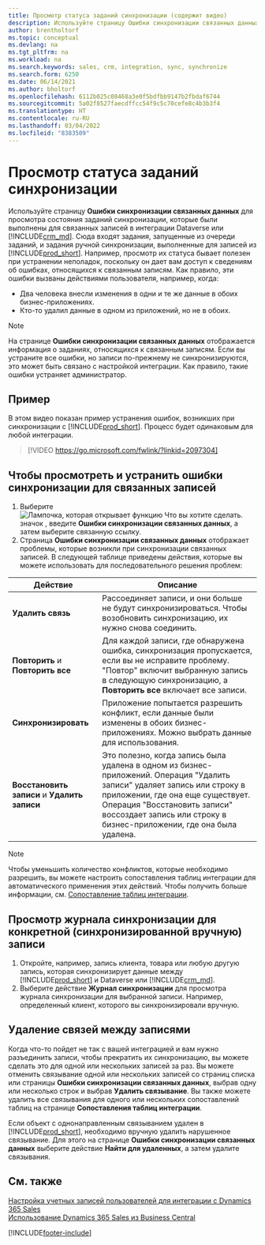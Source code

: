 ```yaml
---
title: Просмотр статуса заданий синхронизации (содержит видео)
description: Используйте страницу Ошибки синхронизации связанных данных для просмотра состояния заданий синхронизации, которые были выполнены для связанных записей в интеграции.
author: brentholtorf
ms.topic: conceptual
ms.devlang: na
ms.tgt_pltfrm: na
ms.workload: na
ms.search.keywords: sales, crm, integration, sync, synchronize
ms.search.form: 6250
ms.date: 06/14/2021
ms.author: bholtorf
ms.openlocfilehash: 6112b025c08468a3e0f5bdfbb9147b2fbdaf6744
ms.sourcegitcommit: 5a02f8527faecdffcc54f9c5c70cefe8c4b3b3f4
ms.translationtype: HT
ms.contentlocale: ru-RU
ms.lasthandoff: 03/04/2022
ms.locfileid: "8383509"
---
```

# <a name="view-the-status-of-synchronization-jobs"></a>Просмотр статуса заданий синхронизации


Используйте страницу **Ошибки синхронизации связанных данных** для просмотра состояния заданий синхронизации, которые были выполнены для связанных записей в интеграции Dataverse или [!INCLUDE[crm_md](includes/crm_md.md)]. Сюда входят задания, запущенные из очереди заданий, и задания ручной синхронизации, выполненные для записей из [!INCLUDE[prod_short](includes/prod_short.md)]. Например, просмотр их статуса бывает полезен при устранении неполадок, поскольку он дает вам доступ к сведениям об ошибках, относящихся к связанным записям. Как правило, эти ошибки вызваны действиями пользователя, например, когда:  

* Два человека внесли изменения в одни и те же данные в обоих бизнес-приложениях.
* Кто-то удалил данные в одном из приложений, но не в обоих.

> [!Note]
> На странице **Ошибки синхронизации связанных данных** отображается информация о заданиях, относящихся к связанным записям. Если вы устраните все ошибки, но записи по-прежнему не синхронизируются, это может быть связано с настройкой интеграции. Как правило, такие ошибки устраняет администратор.   

## <a name="example"></a>Пример
В этом видео показан пример устранения ошибок, возникших при синхронизации с [!INCLUDE[prod_short](includes/cds_long_md.md)]. Процесс будет одинаковым для любой интеграции. 

> [!VIDEO https://go.microsoft.com/fwlink/?linkid=2097304]


## <a name="to-view-and-resolve-synchronization-errors-for-coupled-records"></a>Чтобы просмотреть и устранить ошибки синхронизации для связанных записей
1. Выберите ![Лампочка, которая открывает функцию Что вы хотите сделать.](media/ui-search/search_small.png "Что вы хотите сделать") значок , введите **Ошибки синхронизации связанных данных**, а затем выберите связанную ссылку.
2. Страница **Ошибки синхронизации связанных данных** отображает проблемы, которые возникли при синхронизации связанных записей. В следующей таблице приведены действия, которые вы можете использовать для последовательного решения проблем:

|Действие|Описание|
|----|----|
|**Удалить связь**|Рассоединяет записи, и они больше не будут синхронизироваться. Чтобы возобновить синхронизацию, их нужно снова соединить. |
|**Повторить** и **Повторить все**|Для каждой записи, где обнаружена ошибка, синхронизация пропускается, если вы не исправите проблему. "Повтор" включит выбранную запись в следующую синхронизацию, а **Повторить все** включает все записи.|
|**Синхронизировать**|Приложение попытается разрешить конфликт, если данные были изменены в обоих бизнес-приложениях. Можно выбрать данные для использования.|
|**Восстановить записи** и **Удалить записи**|Это полезно, когда запись была удалена в одном из бизнес-приложений. Операция "Удалить записи" удаляет запись или строку в приложении, где она еще существует. Операция "Восстановить записи" воссоздает запись или строку в бизнес-приложении, где она была удалена.|

> [!NOTE]
> Чтобы уменьшить количество конфликтов, которые необходимо разрешить, вы можете настроить сопоставления таблиц интеграции для автоматического применения этих действий. Чтобы получить больше информации, см. [Сопоставление таблиц интеграции](admin-how-to-modify-table-mappings-for-synchronization.md#mapping-integration-tables).

## <a name="to-view-the-synchronization-log-for-a-specific-manually-synchronized-record"></a>Просмотр журнала синхронизации для конкретной (синхронизированной вручную) записи
1. Откройте, например, запись клиента, товара или любую другую запись, которая синхронизирует данные между [!INCLUDE[prod_short](includes/prod_short.md)] и Dataverse или [!INCLUDE[crm_md](includes/crm_md.md)].
2. Выберите действие **Журнал синхронизации** для просмотра журнала синхронизации для выбранной записи. Например, определенный клиент, которого вы синхронизировали вручную.

## <a name="remove-couplings-between-records"></a>Удаление связей между записями
Когда что-то пойдет не так с вашей интеграцией и вам нужно разъединить записи, чтобы прекратить их синхронизацию, вы можете сделать это для одной или нескольких записей за раз. Вы можете отменить связывание одной или нескольких записей со страниц списка или страницы **Ошибки синхронизации связанных данных**, выбрав одну или несколько строк и выбрав **Удалить связывание**. Вы также можете удалить все связывания для одного или нескольких сопоставлений таблиц на странице **Сопоставления таблиц интеграции**. 

Если объект с однонаправленным связыванием удален в [!INCLUDE[prod_short](includes/prod_short.md)], необходимо вручную удалить нарушенное связывание. Для этого на странице **Ошибки синхронизации связанных данных** выберите действие **Найти для удаленных**, а затем удалите связывания.

## <a name="see-also"></a>См. также  
[Настройка учетных записей пользователей для интеграции с Dynamics 365 Sales](admin-setting-up-integration-with-dynamics-sales.md)  
[Использование Dynamics 365 Sales из Business Central](marketing-integrate-dynamicscrm.md)


[!INCLUDE[footer-include](includes/footer-banner.md)]